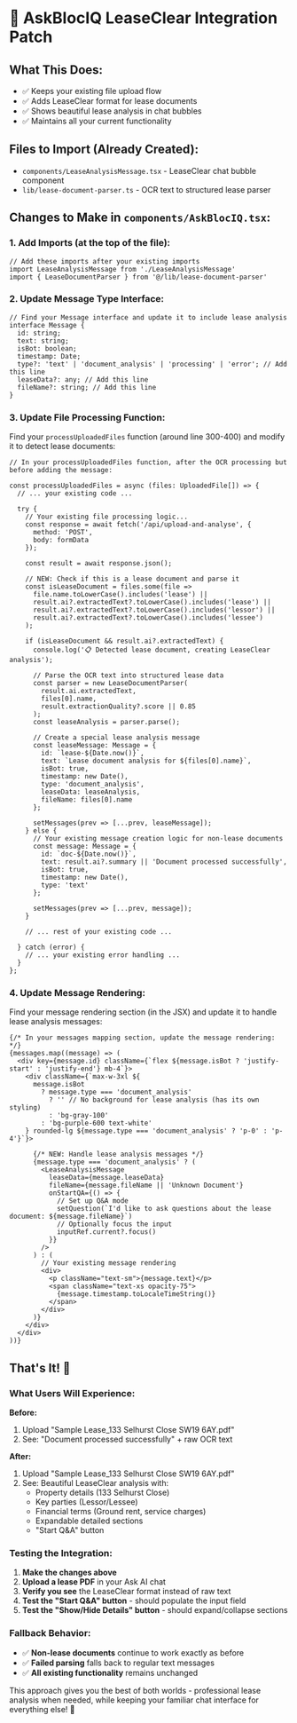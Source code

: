 # 🔧 AskBlocIQ LeaseClear Integration Patch

## **What This Does:**
- ✅ Keeps your existing file upload flow
- ✅ Adds LeaseClear format for lease documents  
- ✅ Shows beautiful lease analysis in chat bubbles
- ✅ Maintains all your current functionality

## **Files to Import (Already Created):**
- `components/LeaseAnalysisMessage.tsx` - LeaseClear chat bubble component
- `lib/lease-document-parser.ts` - OCR text to structured lease parser

## **Changes to Make in `components/AskBlocIQ.tsx`:**

### **1. Add Imports (at the top of the file):**
```tsx
// Add these imports after your existing imports
import LeaseAnalysisMessage from './LeaseAnalysisMessage'
import { LeaseDocumentParser } from '@/lib/lease-document-parser'
```

### **2. Update Message Type Interface:**
```tsx
// Find your Message interface and update it to include lease analysis
interface Message {
  id: string;
  text: string;
  isBot: boolean;
  timestamp: Date;
  type?: 'text' | 'document_analysis' | 'processing' | 'error'; // Add this line
  leaseData?: any; // Add this line
  fileName?: string; // Add this line
}
```

### **3. Update File Processing Function:**

Find your `processUploadedFiles` function (around line 300-400) and modify it to detect lease documents:

```tsx
// In your processUploadedFiles function, after the OCR processing but before adding the message:

const processUploadedFiles = async (files: UploadedFile[]) => {
  // ... your existing code ...

  try {
    // Your existing file processing logic...
    const response = await fetch('/api/upload-and-analyse', {
      method: 'POST',
      body: formData
    });

    const result = await response.json();
    
    // NEW: Check if this is a lease document and parse it
    const isLeaseDocument = files.some(file => 
      file.name.toLowerCase().includes('lease') || 
      result.ai?.extractedText?.toLowerCase().includes('lease') ||
      result.ai?.extractedText?.toLowerCase().includes('lessor') ||
      result.ai?.extractedText?.toLowerCase().includes('lessee')
    );

    if (isLeaseDocument && result.ai?.extractedText) {
      console.log('📋 Detected lease document, creating LeaseClear analysis');
      
      // Parse the OCR text into structured lease data
      const parser = new LeaseDocumentParser(
        result.ai.extractedText, 
        files[0].name,
        result.extractionQuality?.score || 0.85
      );
      const leaseAnalysis = parser.parse();

      // Create a special lease analysis message
      const leaseMessage: Message = {
        id: `lease-${Date.now()}`,
        text: `Lease document analysis for ${files[0].name}`,
        isBot: true,
        timestamp: new Date(),
        type: 'document_analysis',
        leaseData: leaseAnalysis,
        fileName: files[0].name
      };

      setMessages(prev => [...prev, leaseMessage]);
    } else {
      // Your existing message creation logic for non-lease documents
      const message: Message = {
        id: `doc-${Date.now()}`,
        text: result.ai?.summary || 'Document processed successfully',
        isBot: true,
        timestamp: new Date(),
        type: 'text'
      };

      setMessages(prev => [...prev, message]);
    }

    // ... rest of your existing code ...

  } catch (error) {
    // ... your existing error handling ...
  }
};
```

### **4. Update Message Rendering:**

Find your message rendering section (in the JSX) and update it to handle lease analysis messages:

```tsx
{/* In your messages mapping section, update the message rendering: */}
{messages.map((message) => (
  <div key={message.id} className={`flex ${message.isBot ? 'justify-start' : 'justify-end'} mb-4`}>
    <div className={`max-w-3xl ${
      message.isBot 
        ? message.type === 'document_analysis' 
          ? '' // No background for lease analysis (has its own styling)
          : 'bg-gray-100' 
        : 'bg-purple-600 text-white'
    } rounded-lg ${message.type === 'document_analysis' ? 'p-0' : 'p-4'}`}>
      
      {/* NEW: Handle lease analysis messages */}
      {message.type === 'document_analysis' ? (
        <LeaseAnalysisMessage
          leaseData={message.leaseData}
          fileName={message.fileName || 'Unknown Document'}
          onStartQA={() => {
            // Set up Q&A mode
            setQuestion(`I'd like to ask questions about the lease document: ${message.fileName}`)
            // Optionally focus the input
            inputRef.current?.focus()
          }}
        />
      ) : (
        // Your existing message rendering
        <div>
          <p className="text-sm">{message.text}</p>
          <span className="text-xs opacity-75">
            {message.timestamp.toLocaleTimeString()}
          </span>
        </div>
      )}
    </div>
  </div>
))}
```

## **That's It! 🎉**

### **What Users Will Experience:**

**Before:**
1. Upload "Sample Lease_133 Selhurst Close SW19 6AY.pdf"
2. See: "Document processed successfully" + raw OCR text

**After:**
1. Upload "Sample Lease_133 Selhurst Close SW19 6AY.pdf"  
2. See: Beautiful LeaseClear analysis with:
   - Property details (133 Selhurst Close)
   - Key parties (Lessor/Lessee)
   - Financial terms (Ground rent, service charges)
   - Expandable detailed sections
   - "Start Q&A" button

### **Testing the Integration:**

1. **Make the changes above**
2. **Upload a lease PDF** in your Ask AI chat
3. **Verify you see** the LeaseClear format instead of raw text
4. **Test the "Start Q&A" button** - should populate the input field
5. **Test the "Show/Hide Details" button** - should expand/collapse sections

### **Fallback Behavior:**
- ✅ **Non-lease documents** continue to work exactly as before
- ✅ **Failed parsing** falls back to regular text messages
- ✅ **All existing functionality** remains unchanged

This approach gives you the best of both worlds - professional lease analysis when needed, while keeping your familiar chat interface for everything else! 🚀
